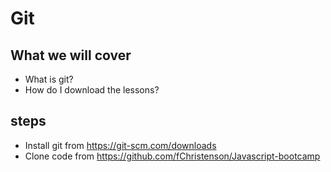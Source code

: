 # Git

## What we will cover

* What is git?
* How do I download the lessons?

## steps

* Install git from https://git-scm.com/downloads
* Clone code from https://github.com/fChristenson/Javascript-bootcamp
